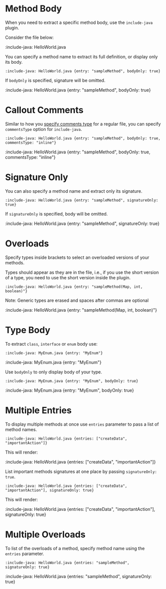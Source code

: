 # Method Body

When you need to extract a specific method body, use the `include-java` plugin.

Consider the file below:

:include-java: HelloWorld.java

You can specify a method name to extract its full definition, or display only its body. 

    :include-java: HelloWorld.java {entry: "sampleMethod", bodyOnly: true}

If `bodyOnly` is specified, signature will be omitted. 

:include-java: HelloWorld.java {entry: "sampleMethod", bodyOnly: true}

# Callout Comments

Similar to how you [specify comments type](snippets/external-code-snippets#callout-comments) for a regular file,
you can specify `commentsType` option for `include-java`.

    :include-java: HelloWorld.java {entry: "sampleMethod", bodyOnly: true, commentsType: "inline"}

:include-java: HelloWorld.java {entry: "sampleMethod", bodyOnly: true, commentsType: "inline"}

# Signature Only

You can also specify a method name and extract only its signature. 

    :include-java: HelloWorld.java {entry: "sampleMethod", signatureOnly: true}

If `signatureOnly` is specified, body will be omitted. 

:include-java: HelloWorld.java {entry: "sampleMethod", signatureOnly: true}

# Overloads

Specify types inside brackets to select an overloaded versions of your methods. 

Types should appear as they are in the file, i.e., if you use the short version of a type, you need to use the short version 
inside the plugin.

    :include-java: HelloWorld.java {entry: "sampleMethod(Map, int, boolean)"}

Note: Generic types are erased and spaces after commas are optional

:include-java: HelloWorld.java {entry: "sampleMethod(Map, int, boolean)"}

# Type Body

To extract `class`, `interface` or `enum` body use:

    :include-java: MyEnum.java {entry: "MyEnum"}
    
:include-java: MyEnum.java {entry: "MyEnum"}

Use `bodyOnly` to only display body of your type.

    :include-java: MyEnum.java {entry: "MyEnum", bodyOnly: true}
    
:include-java: MyEnum.java {entry: "MyEnum", bodyOnly: true}

# Multiple Entries

To display multiple methods at once use `entries` parameter to pass a list of method names.
    
    :include-java: HelloWorld.java {entries: ["createData", "importantAction"]}

This will render:

:include-java: HelloWorld.java {entries: ["createData", "importantAction"]}

List important methods signatures at one place by passing `signatureOnly: true`.

    :include-java: HelloWorld.java {entries: ["createData", "importantAction"], signatureOnly: true}

This will render: 

:include-java: HelloWorld.java {entries: ["createData", "importantAction"], signatureOnly: true}

# Multiple Overloads

To list of the overloads of a method, specify method name using the `entries` parameter.

    :include-java: HelloWorld.java {entries: "sampleMethod", signatureOnly: true}

:include-java: HelloWorld.java {entries: "sampleMethod", signatureOnly: true}
